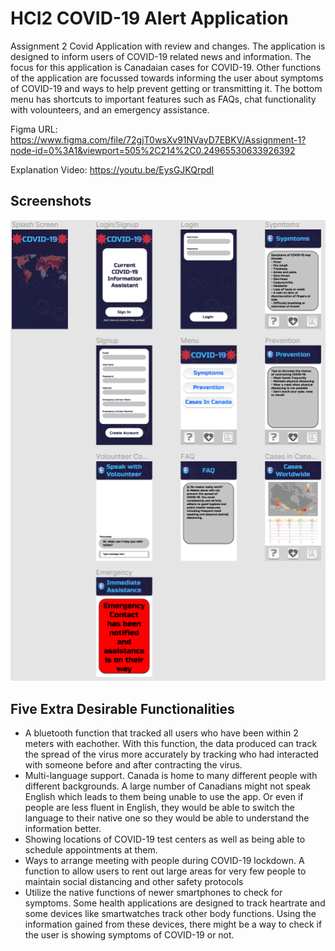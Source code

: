 # HCI2 COVID-19 Alert Application

Assignment 2 Covid Application with review and changes. The application is designed to inform users of COVID-19 related news and information. The focus for this application is Canadaian cases for COVID-19. Other functions of the application are focussed towards informing the user about symptoms of COVID-19 and ways to help prevent getting or transmitting it. The bottom menu has shortcuts to important features such as FAQs, chat functionality with volounteers, and an emergency assistance.

Figma URL: https://www.figma.com/file/72gjT0wsXv91NVayD7EBKV/Assignment-1?node-id=0%3A1&viewport=505%2C214%2C0.24965530633926392

Explanation Video: https://youtu.be/EysGJKQrpdI

## Screenshots

![alt text](https://github.com/leeman45/HCI2/blob/main/HCI%20Assignment%202%20Screenshot.PNG?raw=true)

## Five Extra Desirable Functionalities

- A bluetooth function that tracked all users who have been within 2 meters with eachother. With this function, the data produced can track the spread of the virus more accurately by tracking who had interacted with someone before and after contracting the virus.
- Multi-language support. Canada is home to many different people with different backgrounds. A large number of Canadians might not speak English which leads to them being unable to use the app. Or even if people are less fluent in English, they would be able to switch the language to their native one so they would be able to understand the information better.
- Showing locations of COVID-19 test centers as well as being able to schedule appointments at them.
- Ways to arrange meeting with people during COVID-19 lockdown. A function to allow users to rent out large areas for very few people to maintain social distancing and other safety protocols
- Utilize the native functions of newer smartphones to check for symptoms. Some health applications are designed to track heartrate and some devices like smartwatches track other body functions. Using the information gained from these devices, there might be a way to check if the user is showing symptoms of COVID-19 or not.
